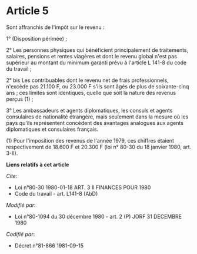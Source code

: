 # Article 5

Sont affranchis de l'impôt sur le revenu :

1° (Disposition périmée) ;

2° Les personnes physiques qui bénéficient principalement de traitements, salaires, pensions et rentes viagères et dont le
revenu global n'est pas supérieur au montant du minimum garanti prévu à l'article L 141-8 du code du travail ;

2° bis Les contribuables dont le revenu net de frais professionnels, n'excède pas 21.100 F, ou 23.000 F s'ils sont âgés de
plus de soixante-cinq ans ; ces limites sont identiques, quelle que soit la nature des revenus perçus (1) ;

3° Les ambassadeurs et agents diplomatiques, les consuls et agents consulaires de nationalité étrangère, mais seulement dans
la mesure où les pays qu'ils représentent concèdent des avantages analogues aux agents diplomatiques et consulaires français.

(1) Pour l'imposition des revenus de l'année 1979, ces chiffres étaient respectivement de 18.600 F et 20.300 F (loi n° 80-30
du 18 janvier 1980, art. 3-II).

**Liens relatifs à cet article**

_Cite_:

  - Loi n°80-30 1980-01-18 ART. 3 II FINANCES POUR 1980
  - Code du travail - art. L141-8 (AbD)

_Modifié par_:

  - Loi n°80-1094 du 30 décembre 1980 - art. 2 (P) JORF 31 DECEMBRE 1980

_Codifié par_:

  - Décret n°81-866 1981-09-15
